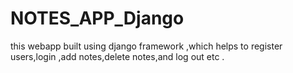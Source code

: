 # NOTES_APP_Django
this webapp built using django framework ,which helps to register users,login ,add notes,delete notes,and log out etc .
